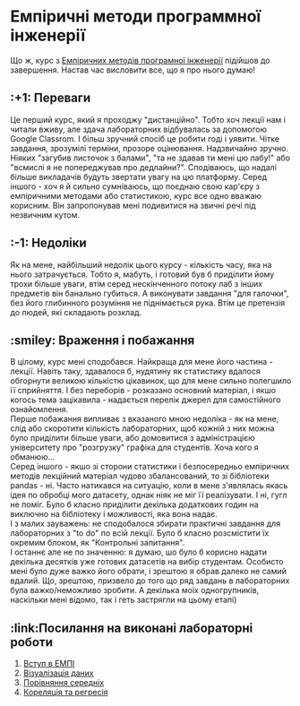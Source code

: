 # Емпіричні методи программної інженерії
 Що ж, курс з <a href="https://gitlab.com/targetflow/emise">Емпіричних методів програмної інженерії</a> підійшов до завершення. Настав час висловити все, що я про нього думаю!
 <h2>:+1: Переваги</h2>
Це перший курс, який я проходжу "дистанційно". Тобто хоч лекції нам і читали вживу, але здача лабораторних відбувалась за допомогою Google Classrom. І більш зручний спосіб це робити годі і уявити. Чітке завдання, зрозумілі терміни, прозоре оцінювання. Надзвичайно зручно. Ніяких "загубив листочок з балами", "та не здавав ти мені цю лабу!" або "всмислі я не попереджував про дедлайни?". Сподіваюсь, що надалі більше викладачів будуть звертати увагу на цю платформу.
Серед іншого - хоч я й сильно сумніваюсь, що поєднаю свою кар'єру з емпіричними методами або статистикою, курс все одно вважаю корисним. Він запропонував мені подивитися на звичні речі під незвичним кутом.
 <h2>:-1: Недоліки</h2>
Як на мене, найбільший недолік цього курсу - кількість часу, яка на нього затрачується. Тобто я, мабуть, і готовий був б приділити йому трохи більше уваги, втім серед нескінченного потоку лаб з інших предметів він банально губиться. А виконувати завдання "для галочки", без його глибинного розуміння не піднімається рука. Втім це претензія до людей, які складають розклад.  
 <h2>:smiley: Враження і побажання</h2>
В цілому, курс мені сподобався. Найкраща для мене його частина - лекції. Навіть таку, здавалося б, нудятину як статистику вдалося обгорнути великою кількістю цікавинок, що для мене сильно полегшило її сприйняття. І без переборів - розказано основний матеріал, і якшо когось тема зацікавила - надається перелік джерел для самостійного ознайомлення. 
<br/>
Перше побажання випливає з вказаного мною недоліка - як на мене, слід або скоротити кількість лабораторних, щоб кожній з них можна було приділити більше уваги, або домовитися з адміністрацією університету про "розгрузку" графіка для студентів. Хоча кого я обманюю...
<br/>
Серед іншого - якшо зі сторони статистики і безпосередньо емпіричних методів лекційний матеріал чудово збалансований, то зі бібліотеки pandas - ні. Часто натикався на ситуацію, коли в мене з'являлась якась ідея по обробці мого датасету, однак ніяк не міг її реалізувати. І ні, гугл не поміг. Було б класно приділити декілька додаткових годин на виключно на бібліотеку і можливості, яка вона надає.
<br/>
І з малих зауважень: не сподобалося збирати практичні завдання для лабораторних з "to do" по всій лекції. Було б класно розсмістити їх окремим блоком, як "Контрольні запитання".
<br/>
І останнє але не по значенню: я думаю, шо було б корисно надати декілька десятків уже готових датасетів на вибір студентам. Особисто мені було дуже важко його обрати, і зрештою я обрав далеко не самий вдалий. Що, зрештою, призвело до того що ряд завдань в лабораторних була важко/неможливо зробити. А декілька моїх одногрупників, наскільки мені відомо, так і геть застрягли на цьому етапі)

 <h2>:link:Посилання на виконані лабораторні роботи</h2>
<ol>
<li><a href="https://colab.research.google.com/drive/1-G1zAv-Hzi4Z3kLnVo3FB8mHdpH2w_j7">Вступ в ЕМПІ</a></li>
<li><a href="https://colab.research.google.com/drive/1ol3u8DkknEk-B-oVzsOv8Oyget6WJ69I">Візуалізація даних</a></li>
<li><a href="https://colab.research.google.com/drive/1H0gH71pmM8VyK10We8pI2yxd2vl-J2Hr">Порівняння середніх</a></li>
<li><a href="https://colab.research.google.com/drive/17PpXwb-w4hBNv14otEXHDwldcoB-5Tb8">Кореляція та регресія</a></li>
</ol>

